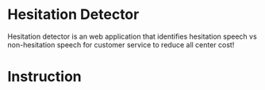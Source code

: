# Hesitation Detector
Hesitation detector is an web application that identifies hesitation speech vs non-hesitation speech for customer service to reduce all center cost! 

# Instruction

